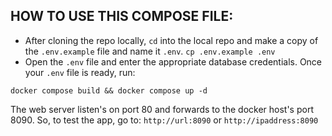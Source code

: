 ## HOW TO USE THIS COMPOSE FILE:
* After cloning the repo locally, `cd` into the local repo and make a copy of the `.env.example` file and name it `.env`.
```cp .env.example .env```
* Open the `.env` file and enter the appropriate database credentials.
Once your `.env` file is ready, run:
~~~~
docker compose build && docker compose up -d
~~~~

The web server listen's on port 80 and forwards to the docker host's port 8090. So, to test the app, go to:
`http://url:8090` or `http://ipaddress:8090`
